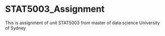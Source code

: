 # STAT5003_Assignment
This is assignment of unit STAT5003 from master of data science University of Sydney
